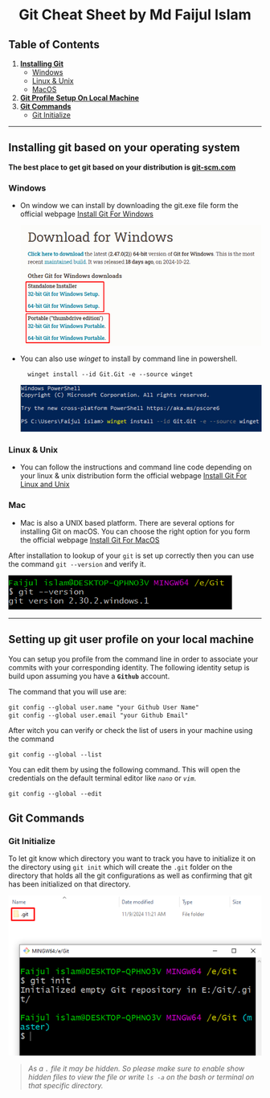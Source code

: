 <h1 align="center">Git Cheat Sheet by Md Faijul Islam</h1>

## Table of Contents

1. **[Installing Git](#installing-git-based-on-your-operating-system)**
   - [Windows](#windows)
   - [Linux & Unix](#linux--unix)
   - [MacOS](#mac)
2. **[Git Profile Setup On Local Machine](#setting-up-git-user-profile-on-your-local-machine)**
3. **[Git Commands](#git-commands)**
   - [Git Initialize](#git-initialize)

---

## Installing git based on your operating system

**The best place to get git based on your distribution is [git-scm.com](https://git-scm.com/downloads)**

### Windows

- On window we can install by downloading the git.exe file form the official webpage [Install Git For Windows](https://git-scm.com/downloads/win)

  ![](./screenshots/windows-download.png)

- You can also use _winget_ to install by command line in powershell.

  ```
    winget install --id Git.Git -e --source winget
  ```

  ![](./screenshots/windows-download-powershell.png)

### Linux & Unix

- You can follow the instructions and command line code depending on your linux & unix distribution form the official webpage [Install Git For Linux and Unix](https://git-scm.com/downloads/linux)

### Mac

- Mac is also a UNIX based platform. There are several options for installing Git on macOS. You can choose the right option for you form the official webpage [Install Git For MacOS](https://git-scm.com/downloads/mac)

After installation to lookup of your `git` is set up correctly then you can use the command `git --version` and verify it.

![](./screenshots/check-git-version.png)

---

## Setting up git user profile on your local machine

You can setup you profile from the command line in order to associate your commits with your corresponding identity.
The following identity setup is build upon assuming you have a **`Github`** account.

The command that you will use are:

```
git config --global user.name "your Github User Name"
git config --global user.email "your Github Email"
```

After witch you can verify or check the list of users in your machine using the command

```
git config --global --list
```

You can edit them by using the following command. This will open the credentials on the default terminal editor like _`nano`_ or _`vim`_.

```
git config --global --edit
```

## Git Commands

### Git Initialize

To let git know which directory you want to track you have to initialize it on the directory using `git init` which will create the `.git` folder on the directory that holds all the git configurations as well as confirming that git has been initialized on that directory.

![](./screenshots/git-init.png)

> _As a `.` file it may be hidden. So please make sure to enable show hidden files to view the file or write `ls -a` on the bash or terminal on that specific directory._
